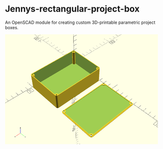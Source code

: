 # Jennys-rectangular-project-box
An OpenSCAD module for creating custom 3D-printable parametric project boxes.

![OpenSCAD render of a project box](jennys-rectangular-project-box.png)
